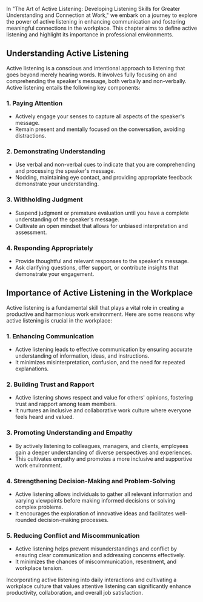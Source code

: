 
In "The Art of Active Listening: Developing Listening Skills for Greater Understanding and Connection at Work," we embark on a journey to explore the power of active listening in enhancing communication and fostering meaningful connections in the workplace. This chapter aims to define active listening and highlight its importance in professional environments.

Understanding Active Listening
------------------------------

Active listening is a conscious and intentional approach to listening that goes beyond merely hearing words. It involves fully focusing on and comprehending the speaker's message, both verbally and non-verbally. Active listening entails the following key components:

### 1. Paying Attention

* Actively engage your senses to capture all aspects of the speaker's message.
* Remain present and mentally focused on the conversation, avoiding distractions.

### 2. Demonstrating Understanding

* Use verbal and non-verbal cues to indicate that you are comprehending and processing the speaker's message.
* Nodding, maintaining eye contact, and providing appropriate feedback demonstrate your understanding.

### 3. Withholding Judgment

* Suspend judgment or premature evaluation until you have a complete understanding of the speaker's message.
* Cultivate an open mindset that allows for unbiased interpretation and assessment.

### 4. Responding Appropriately

* Provide thoughtful and relevant responses to the speaker's message.
* Ask clarifying questions, offer support, or contribute insights that demonstrate your engagement.

Importance of Active Listening in the Workplace
-----------------------------------------------

Active listening is a fundamental skill that plays a vital role in creating a productive and harmonious work environment. Here are some reasons why active listening is crucial in the workplace:

### 1. Enhancing Communication

* Active listening leads to effective communication by ensuring accurate understanding of information, ideas, and instructions.
* It minimizes misinterpretation, confusion, and the need for repeated explanations.

### 2. Building Trust and Rapport

* Active listening shows respect and value for others' opinions, fostering trust and rapport among team members.
* It nurtures an inclusive and collaborative work culture where everyone feels heard and valued.

### 3. Promoting Understanding and Empathy

* By actively listening to colleagues, managers, and clients, employees gain a deeper understanding of diverse perspectives and experiences.
* This cultivates empathy and promotes a more inclusive and supportive work environment.

### 4. Strengthening Decision-Making and Problem-Solving

* Active listening allows individuals to gather all relevant information and varying viewpoints before making informed decisions or solving complex problems.
* It encourages the exploration of innovative ideas and facilitates well-rounded decision-making processes.

### 5. Reducing Conflict and Miscommunication

* Active listening helps prevent misunderstandings and conflict by ensuring clear communication and addressing concerns effectively.
* It minimizes the chances of miscommunication, resentment, and workplace tension.

Incorporating active listening into daily interactions and cultivating a workplace culture that values attentive listening can significantly enhance productivity, collaboration, and overall job satisfaction.
